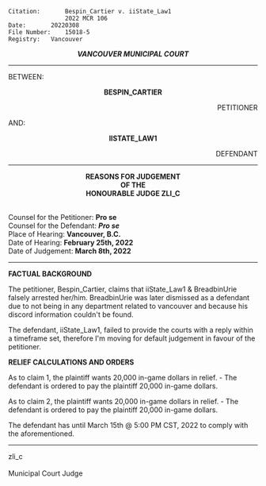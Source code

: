 	Citation:       Bespin_Cartier v. iiState_Law1
                	2022 MCR 106
	Date:		20220308
	File Number:	15018-5
	Registry:	Vancouver

<p align="center"><b><i>
				VANCOUVER MUNICIPAL COURT
</b></i>

---

BETWEEN:
<p align="center"><b>		BESPIN_CARTIER			</b>
<p align="right">		PETITIONER
<p>				AND:
<p align="center"><b>		IISTATE_LAW1			</b>
<p align="right">		DEFENDANT

---
	
<p align="center"><b>		
				REASONS FOR JUDGEMENT
<br>				OF THE
<br>				HONOURABLE JUDGE ZLI_C

</b>

<br>				Counsel for the Petitioner: **Pro se**
<br>				Counsel for the Defendant: ***Pro se***
<br>				Place of Hearing: **Vancouver, B.C.**
<br>				Date of Hearing: **February 25th, 2022**
<br>				Date of Judgement: **March 8th, 2022**

---

**FACTUAL BACKGROUND**
	
The petitioner, Bespin_Cartier, claims that iiState_Law1 & BreadbinUrie falsely arrested her/him. BreadbinUrie was later dismissed as a defendant due to not being in any department related to vancouver and because his discord information couldn't be found.
	
The defendant, iiState_Law1, failed to provide the courts with a reply within a timeframe set, therefore I'm moving for default judgement in favour of the petitioner.
	
**RELIEF CALCULATIONS AND ORDERS**
	
As to claim 1, the plaintiff wants 20,000 in-game dollars in relief.
	- The defendant is ordered to pay the plaintiff 20,000 in-game dollars.
	
As to claim 2, the plaintiff wants 20,000 in-game dollars in relief.
	- The defendant is ordered to pay the plaintiff 20,000 in-game dollars.
  
The defendant has until March 15th @ 5:00 PM CST, 2022 to comply with the aforementioned.
		
---

zli_c <br>	
Municipal Court Judge
